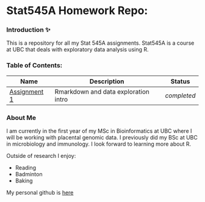 # Stat545A Homework Repo: 
### Introduction :sparkles:
This is a repository for all my Stat 545A assignments. Stat545A is a course at UBC that deals with exploratory data analysis using R.
### Table of Contents:
|Name | Description | Status|
| --- | --- | --- |
| [Assignment 1](https://github.com/STAT545-UBC-hw-2019-20/stat545-hw-almas2019/tree/master/Hw01) | Rmarkdown and data exploration intro | _completed_ |
### About Me 
I am currently in the first year of my MSc in Bioinformatics at UBC where I will be working with placental genomic data. I previously did my BSc at UBC in microbiology and immunology. I look forward to learning more about R. 

Outside of research I enjoy:
* Reading
* Badminton
* Baking

My personal github is [here](https://github.com/almas2019)
